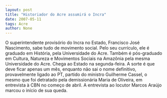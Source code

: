 ```yaml
---
layout: post
title: "Historiador do Acre assumirá o Incra"
date: 2007-05-11
tags: Acre
author: None
---
```


O superintendente provis&oacute;rio do Incra no Estado, Francisco Jos&eacute; Nascimento, sabe tudo de movimento social.
Pelo seu curr&iacute;culo, ele &eacute; graduado em Hist&oacute;ria, pela Universidade do Acre.
Tamb&eacute;m &eacute; p&oacute;s-graduado em Cultura, Natureza e Movimentos Sociais na Amaz&ocirc;nia pela mesma Universidade do Acre.
Chega ao Estado na segunda-feira. A sorte &eacute; que deve ficar apenas um m&ecirc;s, enquanto n&atilde;o sai o nome definitivo, provavelmente ligado ao PT, partido do ministro Guilherme Cassel, o mesmo que foi detratado pela demission&aacute;ria Maria de Oliveira, em entrevista &agrave; CBN no come&ccedil;o de abril. A entrevista ao locutor Marcos Ara&uacute;jo marcou o in&iacute;cio de sua queda. 